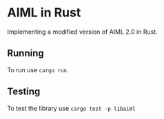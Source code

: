 # AIML in Rust
Implementing a modified version of AIML 2.0 in Rust.

## Running
To run use `cargo run`

## Testing
To test the library use `cargo test -p libaiml`
